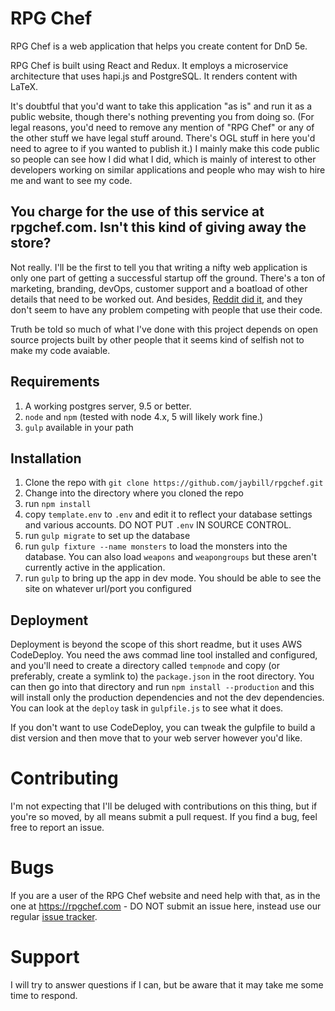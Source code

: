 # RPG Chef

RPG Chef is a web application that helps you create content for DnD 5e.

RPG Chef is built using React and Redux. It employs a microservice architecture that uses hapi.js and PostgreSQL. It renders content with LaTeX.

It's doubtful that you'd want to take this application "as is" and run it as a public website, though there's nothing preventing you from doing so. (For legal reasons, you'd need to remove any mention of "RPG Chef" or any of the other stuff we have legal stuff around. There's OGL stuff in here you'd need to agree to if you wanted to publish it.) I mainly make this code public so people can see how I did what I did, which is mainly of interest to other developers working on similar applications and people who may wish to hire me and want to see my code.

## You charge for the use of this service at rpgchef.com. Isn't this kind of giving away the store?

Not really. I'll be the first to tell you that writing a nifty web application is only one part of getting a successful startup off the ground. There's a ton of marketing, branding, devOps, customer support and a boatload of other details that need to be worked out. And besides, [Reddit did it](https://github.com/reddit/reddit), and they don't seem to have any problem competing with people that use their code.

Truth be told so much of what I've done with this project depends on open source projects built by other people that it seems kind of selfish not to make my code avaiable.

## Requirements

1. A working postgres server, 9.5 or better.
1. `node` and `npm` (tested with node 4.x, 5 will likely work fine.)
1. `gulp` available in your path  

## Installation

1. Clone the repo with `git clone https://github.com/jaybill/rpgchef.git`
1. Change into the directory where you cloned the repo
1. run `npm install`
1. copy `template.env` to `.env` and edit it to reflect your database settings and various accounts. DO NOT PUT `.env` IN SOURCE CONTROL.
1. run `gulp migrate` to set up the database
1. run `gulp fixture --name monsters` to load the monsters into the database. You can also load `weapons` and `weapongroups` but these aren't currently active in the application.
1. run `gulp` to bring up the app in dev mode. You should be able to see the site on whatever url/port you configured

## Deployment

Deployment is beyond the scope of this short readme, but it uses AWS CodeDeploy. You need the aws commad line tool installed and configured, and you'll need to create a directory called `tempnode` and copy (or preferably, create a symlink to) the `package.json` in the root directory. You can then go into that directory and run `npm install --production` and this will install only the production dependencies and not the dev dependencies. You can look at the `deploy` task in `gulpfile.js` to see what it does.

If you don't want to use CodeDeploy, you can tweak the gulpfile to build a dist version and then move that to your web server however you'd like.

# Contributing

I'm not expecting that I'll be deluged with contributions on this thing, but if you're so moved, by all means submit a pull request. If you find a bug, feel free to report an issue.

# Bugs  
  
If you are a user of the RPG Chef website and need help with that, as in the one at https://rpgchef.com - DO NOT submit an issue here, instead use our regular [issue tracker](https://rpgchef.lighthouseapp.com/projects/132376-rpg-chef/tickets).

# Support

I will try to answer questions if I can, but be aware that it may take me some time to respond.
